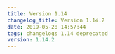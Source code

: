 ```yaml
---
title: Version 1.14
changelog_title: Version 1.14.2
date: 2019-05-28 14:57:44 
tags: changelogs 1.14 deprecated
version: 1.14.2
---
```

<script src="https://gist.github.com/spinnaker-release/a9c4858f87744addbca7ddc4976e454c.js"/>
